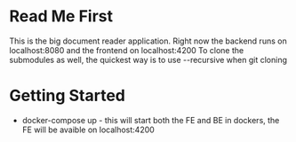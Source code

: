 # Read Me First
This is the big document reader application.
Right now the backend runs on localhost:8080 and the frontend on localhost:4200
To clone the submodules as well, the quickest way is to use --recursive when git cloning

# Getting Started
* docker-compose up  - this will start both the FE and BE in dockers, the FE will be avaible on localhost:4200